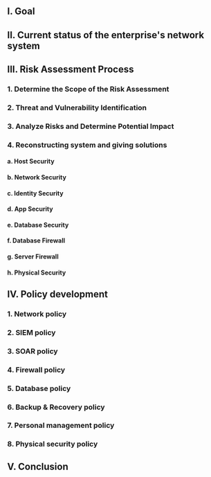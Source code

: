 ## I. Goal
## II. Current status of the enterprise's network system
## III. Risk Assessment Process
### 1. Determine the Scope of the Risk Assessment
### 2. Threat and Vulnerability Identification
### 3. Analyze Risks and Determine Potential Impact
### 4. Reconstructing system and giving solutions
#### a. Host Security
#### b. Network Security
#### c. Identity Security
#### d. App Security
#### e. Database Security
#### f. Database Firewall
#### g. Server Firewall
#### h. Physical Security
## IV. Policy development
### 1. Network policy
### 2. SIEM policy
### 3. SOAR policy
### 4. Firewall policy
### 5. Database policy
### 6. Backup & Recovery policy
### 7. Personal management policy
### 8. Physical security policy
## V. Conclusion
